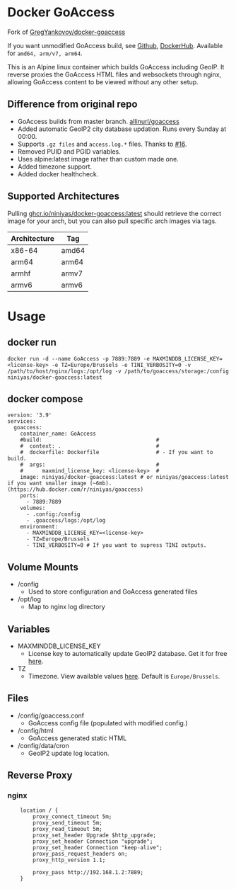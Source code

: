 # Docker GoAccess
Fork of [GregYankovoy/docker-goaccess](https://github.com/GregYankovoy/docker-goaccess)

If you want unmodified GoAccess build, see [Github](https://github.com/NiNiyas/goaccess), [DockerHub](https://hub.docker.com/r/niniyas/goaccess). Available for `amd64, arm/v7, arm64`.

This is an Alpine linux container which builds GoAccess including GeoIP.  It reverse proxies the GoAccess HTML files and websockets through nginx, allowing GoAccess content to be viewed without any other setup.

## Difference from original repo
- GoAccess builds from master branch. [allinurl/goaccess](https://github.com/allinurl/goaccess/tree/master)
- Added automatic GeoIP2 city database updation. Runs every Sunday at 00:00.
- Supports `.gz files` and `access.log.*` files. Thanks to [#16](https://github.com/GregYankovoy/docker-goaccess/pull/16).
- Removed PUID and PGID variables. 
- Uses alpine:latest image rather than custom made one.
- Added timezone support.
- Added docker healthcheck.

## Supported Architectures

Pulling [ghcr.io/niniyas/docker-goaccess:latest](https://ghcr.io/niniyas/docker-goaccess) should retrieve the correct image for your arch, but you can also pull specific arch images via tags.

| Architecture | Tag         |
| -----------  | ----------- |
| x86-64       | amd64       |
| arm64        | arm64       |
| armhf        | armv7       |
| armv6        | armv6       |

# Usage
## docker run
```
docker run -d --name GoAccess -p 7889:7889 -e MAXMINDDB_LICENSE_KEY=<license-key> -e TZ=Europe/Brussels -e TINI_VERBOSITY=0 -v /path/to/host/nginx/logs:/opt/log -v /path/to/goaccess/storage:/config niniyas/docker-goaccess:latest 
```
## docker compose
```
version: '3.9'
services:
  goaccess:
    container_name: GoAccess
    #build:                                    #
    #  context: .                              #
    #  dockerfile: Dockerfile                  # - If you want to build.
    #  args:                                   #
    #      maxmind_license_key: <license-key>  # 
	image: niniyas/docker-goaccess:latest # or niniyas/goaccess:latest if you want smaller image (~6mb). (https://hub.docker.com/r/niniyas/goaccess)
    ports:
      - 7889:7889
    volumes:
      - .config:/config
      - .goaccess/logs:/opt/log
    environment:
      - MAXMINDDB_LICENSE_KEY=<license-key>
      - TZ=Europe/Brussels
      - TINI_VERBOSITY=0 # If you want to supress TINI outputs.
```

## Volume Mounts
- /config
  - Used to store configuration and GoAccess generated files
- /opt/log
  - Map to nginx log directory

## Variables
- MAXMINDDB_LICENSE_KEY
  - License key to automatically update GeoIP2 database. Get it for free [here](https://www.maxmind.com/en/accounts/license-key).
- TZ
  - Timezone. View available values [here](https://en.wikipedia.org/wiki/List_of_tz_database_time_zones). Default is `Europe/Brussels`.

## Files
- /config/goaccess.conf
  - GoAccess config file (populated with modified config.)
- /config/html
  - GoAccess generated static HTML
- /config/data/cron
  - GeoIP2 update log location.

## Reverse Proxy
### nginx
```
    location / {
        proxy_connect_timeout 5m;
        proxy_send_timeout 5m;
        proxy_read_timeout 5m;
        proxy_set_header Upgrade $http_upgrade;
        proxy_set_header Connection "upgrade";
        proxy_set_header Connection "keep-alive";
        proxy_pass_request_headers on;
        proxy_http_version 1.1;

        proxy_pass http://192.168.1.2:7889;
    }
```
